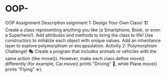 # OOP-
OOP Assignment
Description ssignment 1: Design Your Own Class! 🏗️
Create a class representing anything you like (a Smartphone, Book, or even a Superhero!). 
Add attributes and methods to bring the class to life! Use constructors to initialize each object with unique values.
Add an inheritance layer to explore polymorphism or encapsulation. 
Activity 2: Polymorphism Challenge! 🎭
Create a program that includes animals or vehicles with the same action (like move()). However, make each class define move() differently (for example, Car.move() prints "Driving" 🚗, while Plane.move() prints "Flying" ✈️).
